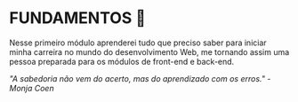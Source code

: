 # FUNDAMENTOS :green_book:

Nesse primeiro módulo aprenderei tudo que preciso saber para iniciar minha carreira no mundo do desenvolvimento Web, me tornando assim uma pessoa preparada para os módulos de front-end e back-end.

_"A sabedoria não vem do acerto, mas do aprendizado com os erros."_ - _Monja Coen_

